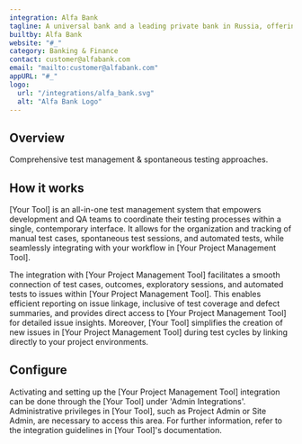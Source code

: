 ```yaml
---
integration: Alfa Bank
tagline: A universal bank and a leading private bank in Russia, offering a full range of banking services.
builtby: Alfa Bank
website: "#_"
category: Banking & Finance
contact: customer@alfabank.com
email: "mailto:customer@alfabank.com"
appURL: "#_"
logo:
  url: "/integrations/alfa_bank.svg"
  alt: "Alfa Bank Logo"
---
```

## Overview

Comprehensive test management & spontaneous testing approaches.

## How it works

[Your Tool] is an all-in-one test management system that empowers development and QA teams to coordinate their testing processes within a single, contemporary interface. It allows for the organization and tracking of manual test cases, spontaneous test sessions, and automated tests, while seamlessly integrating with your workflow in [Your Project Management Tool].

The integration with [Your Project Management Tool] facilitates a smooth connection of test cases, outcomes, exploratory sessions, and automated tests to issues within [Your Project Management Tool]. This enables efficient reporting on issue linkage, inclusive of test coverage and defect summaries, and provides direct access to [Your Project Management Tool] for detailed issue insights. Moreover, [Your Tool] simplifies the creation of new issues in [Your Project Management Tool] during test cycles by linking directly to your project environments.

## Configure

Activating and setting up the [Your Project Management Tool] integration can be done through the [Your Tool] under 'Admin Integrations'. Administrative privileges in [Your Tool], such as Project Admin or Site Admin, are necessary to access this area. For further information, refer to the integration guidelines in [Your Tool]'s documentation.
